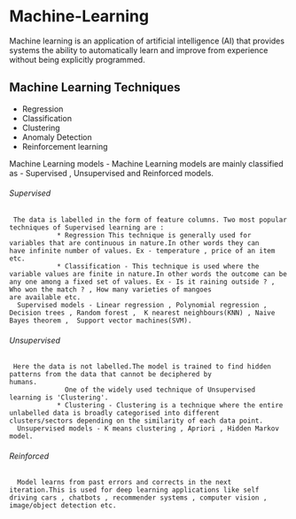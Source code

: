# Machine-Learning

Machine learning is an application of artificial intelligence (AI) that provides systems the ability to automatically learn and improve from experience without being explicitly programmed.

## Machine Learning Techniques 
   * Regression
   * Classification
   * Clustering
   * Anomaly Detection
   * Reinforcement learning

 Machine Learning models - Machine Learning models are mainly classified as - Supervised , Unsupervised and Reinforced models.
 
 ######  Supervised 
     The data is labelled in the form of feature columns. Two most popular techniques of Supervised learning are :
                * Regression This technique is generally used for variables that are continuous in nature.In other words they can                           have infinite number of values. Ex - temperature , price of an item etc.
                * Classification - This technique is used where the variable values are finite in nature.In other words the outcome can be                   any one among a fixed set of values. Ex - Is it raining outside ? , Who won the match ? , How many varieties of mangoes                   are available etc.
      Supervised models - Linear regression , Polynomial regression , Decision trees , Random forest ,  K nearest neighbours(KNN) , Naive       Bayes theorem ,  Support vector machines(SVM).
      
 ######  Unsupervised
     Here the data is not labelled.The model is trained to find hidden patterns from the data that cannot be deciphered by                      humans.
                  One of the widely used technique of Unsupervised learning is 'Clustering'.
                * Clustering - Clustering is a technique where the entire unlabelled data is broadly categorised into different                             clusters/sectors depending on the similarity of each data point.
      Unsupervised models - K means clustering , Apriori , Hidden Markov model.
      
  ###### Reinforced 
      Model learns from past errors and corrects in the next iteration.This is used for deep learning applications like self                     driving cars , chatbots , recommender systems , computer vision , image/object detection etc.
   

     
